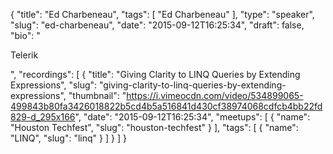 {
  "title": "Ed Charbeneau",
  "tags": [
    "Ed Charbeneau"
  ],
  "type": "speaker",
  "slug": "ed-charbeneau",
  "date": "2015-09-12T16:25:34",
  "draft": false,
  "bio": "<p>Telerik</p>",
  "recordings": [
    {
      "title": "Giving Clarity to LINQ Queries by Extending Expressions",
      "slug": "giving-clarity-to-linq-queries-by-extending-expressions",
      "thumbnail": "https://i.vimeocdn.com/video/534899065-499843b80fa3426018822b5cd4b5a516841d430cf38974068cdfcb4bb22fd829-d_295x166",
      "date": "2015-09-12T16:25:34",
      "meetups": [
        {
          "name": "Houston Techfest",
          "slug": "houston-techfest"
        }
      ],
      "tags": [
        {
          "name": "LINQ",
          "slug": "linq"
        }
      ]
    }
  ]
}